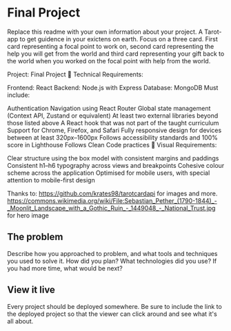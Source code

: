 # Final Project

Replace this readme with your own information about your project.
A Tarot-app to get guidence in your exictens on earth. Focus on a three card. First card representing a focal point to work on, second card representing the help you will get from the world and third card representing your gift back to the world when you worked on the focal point with help from the world. 

Project: Final Project
👾 Technical Requirements:

Frontend: React
Backend: Node.js with Express
Database: MongoDB
Must include:

Authentication
Navigation using React Router
Global state management (Context API, Zustand or equivalent)
At least two external libraries beyond those listed above
A React hook that was not part of the taught curriculum
Support for Chrome, Firefox, and Safari
Fully responsive design for devices between at least 320px–1600px
Follows accessibility standards and 100% score in Lighthouse
Follows Clean Code practices
🎨 Visual Requirements:

Clear structure using the box model with consistent margins and paddings
Consistent h1–h6 typography across views and breakpoints
Cohesive colour scheme across the application
Optimised for mobile users, with special attention to mobile-first design

Thanks to:
https://github.com/krates98/tarotcardapi for images and more.
https://commons.wikimedia.org/wiki/File:Sebastian_Pether_(1790-1844)_-_Moonlit_Landscape_with_a_Gothic_Ruin_-_1449048_-_National_Trust.jpg for hero image

## The problem

Describe how you approached to problem, and what tools and techniques you used to solve it. How did you plan? What technologies did you use? If you had more time, what would be next?

## View it live

Every project should be deployed somewhere. Be sure to include the link to the deployed project so that the viewer can click around and see what it's all about.